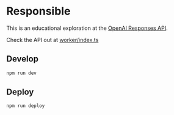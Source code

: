 # Responsible

This is an educational exploration at the [OpenAI Responses API](https://platform.openai.com/docs/api-reference/responses).

Check the API out at [worker/index.ts](./worker/index.ts)

## Develop

```bash
npm run dev
```

## Deploy

```bash
npm run deploy
```
